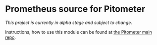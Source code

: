 # Prometheus source for Pitometer

*This project is currently in alpha stage and subject to change.*

Instructions, how to use this module can be found at
[the Pitometer main repo](https://github.com/pitometer/Pitometer).